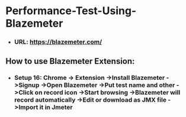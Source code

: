 # Performance-Test-Using-Blazemeter

- ### URL: https://blazemeter.com/
## How to use Blazemeter Extension:
- ### Setup 16: Chrome -> Extension ->Install Blazemeter ->Signup ->Open Blazemeter ->Put test name and other ->Click on record icon ->Start browsing ->Blazemeter will record automatically ->Edit or download as JMX file ->Import it in Jmeter
